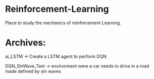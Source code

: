 # Reinforcement-Learning

Place to study the mechanics of reinforcement Learning.

# Archives:


ai_LSTM -> Create a LSTM agent to perform DQN 

DQN_SinWave_Test -> environment were a car needs to drive in a road made defined by sin waves
